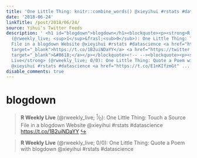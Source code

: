 ```yaml
---
title: 'One Little Thing: knitr::combine_words() @xieyihui #rstats #datascience https://t.co/qmZm8jcm59'
date: '2018-06-24'
linkTitle: /post/2018/06/24/
source: Yihui's Twitter Feeds
description: ' <h1 id="blogdown">blogdown</h1><blockquote><p><strong>R Weekly Live</strong>
  (@rweekly_live; <sup>1</sup>&frasl;<sub>0</sub>): One Little Thing: Touch a Source
  File in a blogdown Website @xieyihui #rstats #datascience <a href="https://t.co/1B2uiNDaYY"
  target="_blank">https://t.co/1B2uiNDaYY</a> <a href="https://twitter.com/xieyihui/status/1010590338476437504"
  target="_blank">&#8618;</a></p></blockquote><!-- --><blockquote><p><strong>R Weekly
  Live</strong> (@rweekly_live; 0/0): One Little Thing: Quote a Poem with blogdown
  @xieyihui #rstats #datascience <a href="https://t.co/E1nKIfzmGt" ...'
disable_comments: true
---
```

 <h1 id="blogdown">blogdown</h1><blockquote><p><strong>R Weekly Live</strong> (@rweekly_live; <sup>1</sup>&frasl;<sub>0</sub>): One Little Thing: Touch a Source File in a blogdown Website @xieyihui #rstats #datascience <a href="https://t.co/1B2uiNDaYY" target="_blank">https://t.co/1B2uiNDaYY</a> <a href="https://twitter.com/xieyihui/status/1010590338476437504" target="_blank">&#8618;</a></p></blockquote><!-- --><blockquote><p><strong>R Weekly Live</strong> (@rweekly_live; 0/0): One Little Thing: Quote a Poem with blogdown @xieyihui #rstats #datascience <a href="https://t.co/E1nKIfzmGt" ...